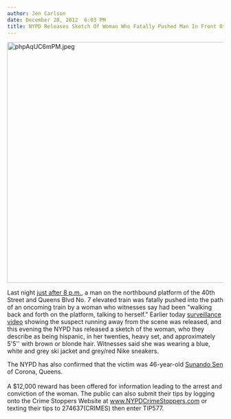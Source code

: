 ```yaml
---
author: Jen Carlson
date: December 28, 2012  6:03 PM
title: NYPD Releases Sketch Of Woman Who Fatally Pushed Man In Front Of Oncoming Subway
---
```


<p><span class="mt-enclosure mt-enclosure-image" style="display: inline;"> <img alt="phpAqUC6mPM.jpeg" src="https://web.archive.org/web/20121229110213im_/http://gothamist.com/attachments/arts_jen/phpAqUC6mPM.jpeg" width="640" height="560" class="image-none"> </span></p>

<p>Last night <a href="https://web.archive.org/web/20121229110213/http://gothamist.com/2012/12/27/man_fatally_struck_by_7_train_in_qu.php">just after 8 p.m.</a>, a man on the northbound platform of the 40th Street and Queens Blvd No. 7 elevated train was fatally pushed into the path of an oncoming train by a woman who witnesses say had been &quot;walking back and forth on the platform, talking to herself.&quot; Earlier today <a href="https://web.archive.org/web/20121229110213/http://gothamist.com/2012/12/28/video_cops_say_this_woman_shoved_ma.php">surveillance video</a> showing the suspect running away from the scene was released, and this evening the NYPD has released a sketch of the woman, who they describe as being hispanic, in her twenties, heavy set, and approximately 5&apos;5&apos;&apos; with brown or blonde hair. Witnesses said she was wearing a blue, white and grey ski jacket and grey/red Nike sneakers. </p>

<p>The NYPD has also confirmed that the victim was 46-year-old <a href="https://web.archive.org/web/20121229110213/http://gothamist.com/2012/12/28/7_train_shoving_victim_identified.php">Sunando Sen</a> of Corona, Queens.<br>
 <br>
A $12,000 reward has been offered for information leading to the arrest and conviction of the woman. The public can also submit their tips by logging onto the Crime Stoppers Website at <a href="https://web.archive.org/web/20121229110213/http://a056-crimestoppers.nyc.gov/crimestoppers/public/index.cfm">www.NYPDCrimeStoppers.com</a> or texting their tips to 274637(CRIMES) then enter TIP577.</p>